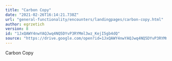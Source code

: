 ```yaml
---
title: "Carbon Copy"
date: "2021-02-26T16:14:21.738Z"
url: "general-functionality/encounters/landingpages/carbon-copy.html"
author: egrzetich
version: 8
id: "1JxQAWY4nwYAQJwq4NQ5DYvP3RYMml3wz_KejI5gb4dQ"
source: "https://drive.google.com/open?id=1JxQAWY4nwYAQJwq4NQ5DYvP3RYMml3wz_KejI5gb4dQ"
---
```

Carbon Copy

